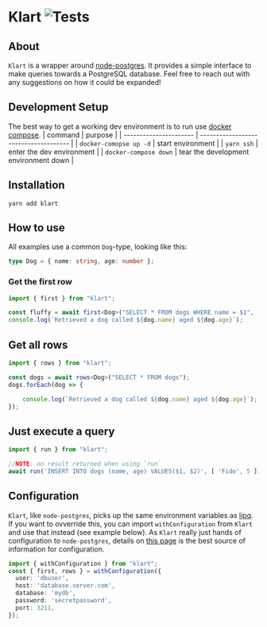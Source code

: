 # Klart ![Tests](https://github.com/olaven/klart/workflows/Tests/badge.svg)

## About    
`Klart` is a wrapper around [node-postgres](https://github.com/brianc/node-postgres). It provides 
a simple interface to make queries towards a PostgreSQL database. Feel free to reach out with any suggestions on how it could be expanded!

## Development Setup 
The best way to get a working dev environment is to run use [docker compose](https://docs.docker.com/compose/). 
| command                | purpose                               |
| ---------------------- | ------------------------------------- |
| `docker-comopse up -d` | start environment                     |
| `yarn ssh`             | enter the dev environment             |
| `docker-compose down`  | tear the development environment down |


## Installation 
`yarn add klart`

## How to use
All examples use a common `Dog`-type, looking like this: 
```ts
type Dog = { name: string, age: number }; 
```
### Get the first row
```ts
import { first } from "klart";

const fluffy = await first<Dog>("SELECT * FROM dogs WHERE name = $1", [ "fluffy" ]); 
console.log(`Retrieved a dog called ${dog.name} aged ${dog.age}`); 
```

## Get all rows 
```ts
import { rows } from "klart"; 

const dogs = await rows<Dog>("SELECT * FROM dogs"); 
dogs.forEach(dog => {

    console.log(`Retrieved a dog called ${dog.name} aged ${dog.age}`); 
});
```

## Just execute a query
```ts
import { run } from "klart"; 

//NOTE: no result returned when using `run`
await run('INSERT INTO dogs (name, age) VALUES($1, $2)', [ 'Fido', 5 ]); 
```

## Configuration 
`Klart`, like `node-postgres`, picks up the same environment variables as [lipq](https://www.postgresql.org/docs/9.1/libpq-envars.html). 
If you want to ovverride this, you can import `withConfiguration` from `Klart` and use that instead (see example below). As `Klart` really just hands of configuration to `node-postgres`, details on [this page](https://node-postgres.com/features/connecting) is the best source of information for configuration. 
```ts
import { withConfiguration } from "klart"; 
const { first, rows } = withConfiguration({
  user: 'dbuser',
  host: 'database.server.com',
  database: 'mydb',
  password: 'secretpassword',
  port: 3211,
});
```

